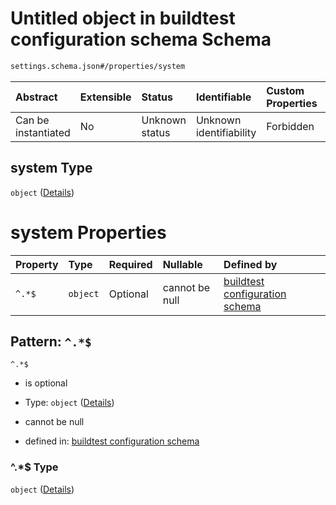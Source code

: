 # Untitled object in buildtest configuration schema Schema

```txt
settings.schema.json#/properties/system
```



| Abstract            | Extensible | Status         | Identifiable            | Custom Properties | Additional Properties | Access Restrictions | Defined In                                                                  |
| :------------------ | :--------- | :------------- | :---------------------- | :---------------- | :-------------------- | :------------------ | :-------------------------------------------------------------------------- |
| Can be instantiated | No         | Unknown status | Unknown identifiability | Forbidden         | Allowed               | none                | [settings.schema.json*](../out/settings.schema.json "open original schema") |

## system Type

`object` ([Details](settings-properties-system.md))

# system Properties

| Property | Type     | Required | Nullable       | Defined by                                                                                                                        |
| :------- | :------- | :------- | :------------- | :-------------------------------------------------------------------------------------------------------------------------------- |
| `^.*$`   | `object` | Optional | cannot be null | [buildtest configuration schema](settings-definitions-system.md "settings.schema.json#/properties/system/patternProperties/^.*$") |

## Pattern: `^.*$`



`^.*$`

*   is optional

*   Type: `object` ([Details](settings-definitions-system.md))

*   cannot be null

*   defined in: [buildtest configuration schema](settings-definitions-system.md "settings.schema.json#/properties/system/patternProperties/^.\*$")

### ^.\*$ Type

`object` ([Details](settings-definitions-system.md))
